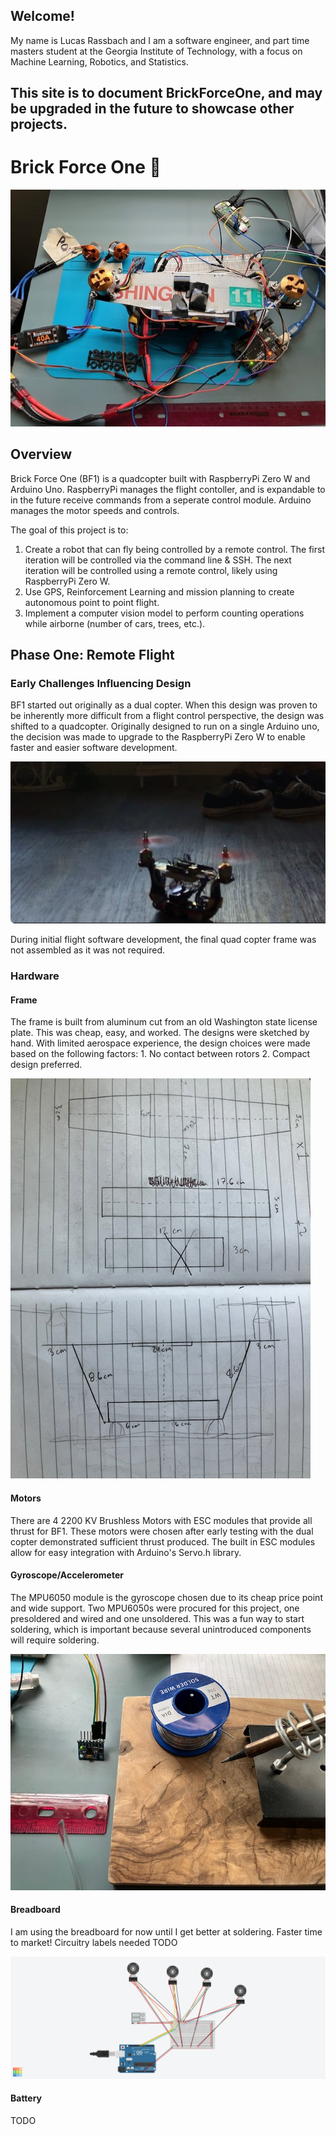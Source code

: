 ## Welcome! 

My name is Lucas Rassbach and I am a software engineer, and part time masters student at the Georgia Institute of Technology, with a focus on Machine Learning, Robotics, and Statistics.

## This site is to document BrickForceOne, and may be upgraded in the future to showcase other projects.

# Brick Force One :construction:

![Drone Under Construction](drone-under-construction-top.jpg)

## Overview

Brick Force One (BF1) is a quadcopter built with RaspberryPi Zero W and Arduino Uno. RaspberryPi manages the flight contoller, and is expandable to in the future receive commands from a seperate control module. Arduino manages the motor speeds and controls.

The goal of this project is to:

1. Create a robot that can fly being controlled by a remote control. The first iteration will be controlled via the command line & SSH. The next iteration will be controlled using a remote control, likely using RaspberryPi Zero W.
2. Use GPS, Reinforcement Learning and mission planning to create autonomous point to point flight.
3. Implement a computer vision model to perform counting operations while airborne (number of cars, trees, etc.).

## Phase One: Remote Flight

### Early Challenges Influencing Design

BF1 started out originally as a dual copter. When this design was proven to be inherently more difficult from a flight control perspective, the design was shifted to a quadcopter. Originally designed to run on a single Arduino uno, the decision was made to upgrade to the RaspberryPi Zero W to enable faster and easier software development. 

![Early Dualcopter](dualcopter.jpg)

During initial flight software development, the final quad copter frame was not assembled as it was not required.

### Hardware

#### Frame
The frame is built from aluminum cut from an old Washington state license plate. This was cheap, easy, and worked. The designs were sketched by hand. With limited aerospace experience, the design choices were made based on the following factors: 1. No contact between rotors 2. Compact design preferred.

![Design of Frame](blueprints.jpg)

#### Motors 
There are 4 2200 KV Brushless Motors with ESC modules that provide all thrust for BF1. These motors were chosen after early testing with the dual copter demonstrated sufficient thrust produced. The built in ESC modules allow for easy integration with Arduino's Servo.h library.

#### Gyroscope/Accelerometer
The MPU6050 module is the gyroscope chosen due to its cheap price point and wide support. Two MPU6050s were procured for this project, one presoldered and wired and one unsoldered. This was a fun way to start soldering, which is important because several unintroduced components will require soldering.

![MPU6050](solder.jpg)

#### Breadboard
I am using the breadboard for now until I get better at soldering. Faster time to market! Circuitry labels needed TODO

![Motor Circuits](BF1_circuit.png)

#### Battery
TODO